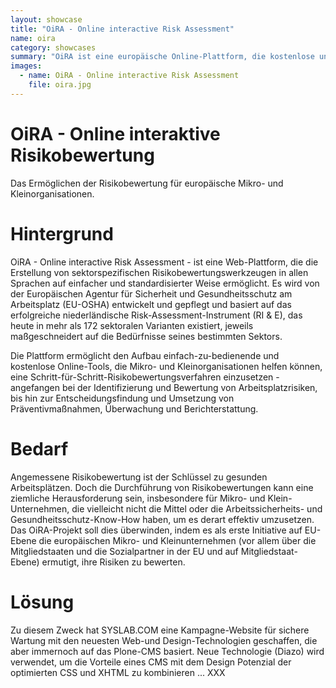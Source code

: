 ```yaml
---
layout: showcase
title: "OiRA - Online interactive Risk Assessment"
name: oira
category: showcases
summary: "OiRA ist eine europäische Online-Plattform, die kostenlose und einfach-zu-bedienende sektorale Risikobewertungswerkzeuge für Mikro- und Klein-Unternehmenzu schaffen, um die Risikobewertung für die Mikro- und kleinen Unternehmen in Europa zu ermöglichen."
images:
  - name: OiRA - Online interactive Risk Assessment
    file: oira.jpg
---
```


# OiRA - Online interaktive Risikobewertung
Das Ermöglichen der Risikobewertung für europäische Mikro- und Kleinorganisationen.

# Hintergrund
OiRA - Online interactive Risk Assessment - ist eine Web-Plattform, die die Erstellung von sektorspezifischen Risikobewertungswerkzeugen in allen Sprachen auf einfacher und standardisierter Weise ermöglicht. Es wird von der Europäischen Agentur für Sicherheit und Gesundheitsschutz am Arbeitsplatz (EU-OSHA) entwickelt und gepflegt und basiert auf das erfolgreiche niederländische Risk-Assessment-Instrument (RI & E), das heute in mehr als 172 sektoralen Varianten existiert, jeweils maßgeschneidert auf die Bedürfnisse seines bestimmten Sektors.

Die Plattform ermöglicht den Aufbau einfach-zu-bedienende und kostenlose Online-Tools, die Mikro- und Kleinorganisationen helfen können, eine Schritt-für-Schritt-Risikobewertungsverfahren einzusetzen - angefangen bei der Identifizierung und Bewertung von Arbeitsplatzrisiken, bis hin zur Entscheidungsfindung und Umsetzung von Präventivmaßnahmen, Überwachung und Berichterstattung.

# Bedarf
Angemessene Risikobewertung ist der Schlüssel zu gesunden Arbeitsplätzen. Doch die Durchführung von Risikobewertungen kann eine ziemliche Herausforderung sein, insbesondere für Mikro- und Klein-Unternehmen, die vielleicht nicht die Mittel oder die Arbeitssicherheits- und Gesundheitsschutz-Know-How haben, um es derart effektiv umzusetzen. Das OiRA-Projekt soll dies überwinden, indem es als erste Initiative auf EU-Ebene die europäischen Mikro- und Kleinunternehmen (vor allem über die Mitgliedstaaten und die Sozialpartner in der EU und auf Mitgliedstaat-Ebene) ermutigt, ihre Risiken zu bewerten.

# Lösung
Zu diesem Zweck hat SYSLAB.COM eine Kampagne-Website für sichere Wartung mit den neuesten Web-und Design-Technologien geschaffen, die aber immernoch auf das Plone-CMS basiert. Neue Technologie (Diazo) wird verwendet, um die Vorteile eines CMS mit dem Design Potenzial der optimierten CSS und XHTML zu kombinieren ... XXX
